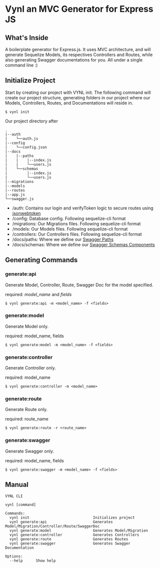 # Vynl an MVC Generator for Express JS

## What's Inside

A boilerplate generator for Express.js. It uses MVC architecture, and will generate Sequelize Models, its respectives Controllers and Routes, while also generating Swagger documentations for you. All under a single command line :)

## Initialize Project

Start by creating our project with VYNL init. The following command will create our project structure, generating folders in our project where our Models, Controllers, Routes, and Documentations will reside in.

```
$ vynl init
```

Our project directory after

```
.
|--auth
|    └──auth.js
|--config
|    └──config.json
|--docs
|    |--paths
|    |    |--index.js
|    |    └──users.js
|    └──schemas
|         |--index.js
|         └──users.js
|--migrations
|--models
|--routes
|--app.js
└──swagger.js
```

- /auth: Contains our login and verifyToken logic to secure routes using [jsonwebtoken](https://www.npmjs.com/package/jsonwebtoken/ "jsonwebtoken")
- /config: Database config. Following sequelize-cli format
- /migrations: Our Migrations files. Following sequelize-cli format
- /models: Our Models files. Following sequelize-cli format
- /controllers: Our Controllers files. Following sequelize-cli format
- /docs/paths: Where we define our [Swagger Paths](https://swagger.io/docs/specification/paths-and-operations/ "Swagger Paths")
- /docs/schemas: Where we define our [Swagger Schemas Components](https://swagger.io/docs/specification/components/ "Swagger Schemas Components")

## Generating Commands

### generate:api

Generate Model, Controller, Route, Swagger Doc for the model specified.

required: _model_name_ and _fields_

```
$ vynl generate:api -m <model_name> -f <fields>
```

### generate:model

Generate Model only.

required: model_name, fields

```
$ vynl generate:model -m <model_name> -f <fields>
```

### generate:controller

Generate Controller only.

required: model_name

```
$ vynl generate:controller -m <model_name>
```

### generate:route

Generate Route only.

required: route_name

```
$ vynl generate:route -r <route_name>
```

### generate:swagger

Generate Swagger only.

required: model_name, fields

```
$ vynl generate:swagger -m <model_name> -f <fields>
```

## Manual

```
VYNL CLI

vynl [command]

Commands:
  vynl init                             Initializes project
  vynl generate:api                     Generates Model/Migration/Controller/Route/SwaggerDoc
  vynl generate:model                   Generates Model/Migration
  vynl generate:controller              Generates Controllers
  vynl generate:route                   Generates Routes
  vynl generate:swagger                 Generates Swagger Documentation

Options:
  --help      Show help
```
